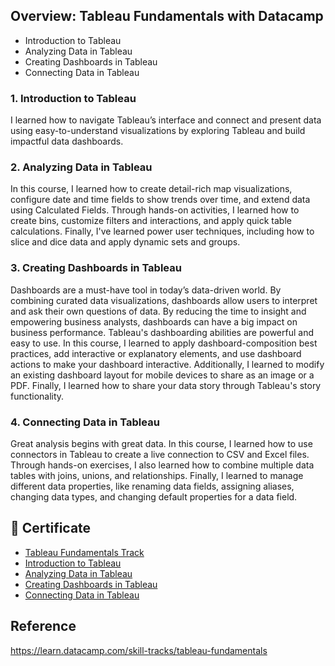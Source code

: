 ## Overview: Tableau Fundamentals with Datacamp

- Introduction to Tableau
- Analyzing Data in Tableau
- Creating Dashboards in Tableau
- Connecting Data in Tableau

### 1. Introduction to Tableau

I learned how to navigate Tableau’s interface and connect and present data using easy-to-understand visualizations by exploring Tableau and build impactful data dashboards.

### 2. Analyzing Data in Tableau

In this course, I learned how to create detail-rich map visualizations, configure date and time fields to show trends over time, and extend data using Calculated Fields. 
Through hands-on activities,  I learned how to create bins, customize filters and interactions, and apply quick table calculations. 
Finally, I've learned power user techniques, including how to slice and dice data and apply dynamic sets and groups.

### 3. Creating Dashboards in Tableau

Dashboards are a must-have tool in today’s data-driven world. By combining curated data visualizations, dashboards allow users to interpret and ask their own questions of data. By reducing the time to insight and empowering business analysts, dashboards can have a big impact on business performance.
Tableau's dashboarding abilities are powerful and easy to use. In this course, I learned to apply dashboard-composition best practices, add interactive or explanatory elements, and use dashboard actions to make your dashboard interactive. Additionally, I learned to modify an existing dashboard layout for mobile devices to share as an image or a PDF. Finally, I learned how to share your data story through Tableau's story functionality.

### 4. Connecting Data in Tableau

Great analysis begins with great data. In this course, I learned how to use connectors in Tableau to create a live connection to CSV and Excel files. Through hands-on exercises, I also learned how to combine multiple data tables with joins, unions, and relationships. Finally, I learned to manage different data properties, like renaming data fields, assigning aliases, changing data types, and changing default properties for a data field.

## 📜 Certificate

- [Tableau Fundamentals Track](https://github.com/minji-mia/Tableau/blob/main/Datacamp/Datacamp%20Certificate/Tableau%20Fundamentals%20Track%20certificate.pdf)
- [Introduction to Tableau](https://github.com/minji-mia/Tableau/blob/main/Datacamp/Datacamp%20Certificate/Introduction%20to%20Tableau%20certificate.pdf)
- [Analyzing Data in Tableau](https://github.com/minji-mia/Tableau/blob/main/Datacamp/Datacamp%20Certificate/Analyzing%20Data%20in%20Tableau%20certificate.pdf)
- [Creating Dashboards in Tableau](https://github.com/minji-mia/Tableau/blob/main/Datacamp/Datacamp%20Certificate/Creating%20Dashboards%20in%20Tableau%20certificate.pdf)
- [Connecting Data in Tableau](https://github.com/minji-mia/Tableau/blob/main/Datacamp/Datacamp%20Certificate/Connecting%20Data%20in%20Tableau%20certificate.pdf)

## Reference

https://learn.datacamp.com/skill-tracks/tableau-fundamentals

